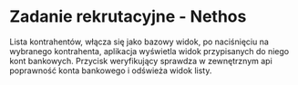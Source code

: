 # Zadanie rekrutacyjne - Nethos

Lista kontrahentów, włącza się jako bazowy widok, po naciśnięciu na wybranego kontrahenta, aplikacja wyświetla widok przypisanych do niego kont bankowych. Przycisk weryfikujący sprawdza w zewnętrznym api poprawność konta bankowego i odświeża widok listy.
